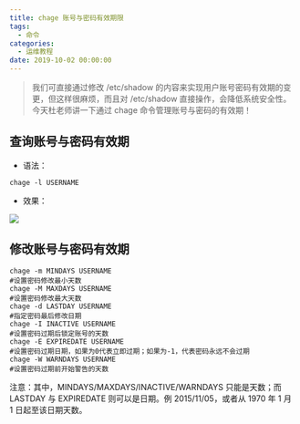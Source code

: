 ```yaml
---
title: chage 账号与密码有效期限
tags:
  - 命令
categories:
  - 运维教程
date: 2019-10-02 00:00:00
---
```


> 我们可直接通过修改 /etc/shadow 的内容来实现用户账号密码有效期的变更，但这样很麻烦，而且对 /etc/shadow 直接操作，会降低系统安全性。今天杜老师讲一下通过 chage 命令管理账号与密码的有效期！

<!-- more -->

## 查询账号与密码有效期

* 语法：

```
chage -l USERNAME
```

* 效果：

![](https://cdn.dusays.com/2019/10/85-1.jpg)

## 修改账号与密码有效期

```
chage -m MINDAYS USERNAME
#设置密码修改最小天数
chage -M MAXDAYS USERNAME
#设置密码修改最大天数
chage -d LASTDAY USERNAME
#指定密码最后修改日期
chage -I INACTIVE USERNAME
#设置密码过期后锁定账号的天数
chage -E EXPIREDATE USERNAME
#设置密码过期日期，如果为0代表立即过期；如果为-1，代表密码永远不会过期
chage -W WARNDAYS USERNAME
#设置密码过期前开始警告的天数
```

注意：其中，MINDAYS/MAXDAYS/INACTIVE/WARNDAYS 只能是天数；而 LASTDAY 与 EXPIREDATE 则可以是日期。例 2015/11/05，或者从 1970 年 1 月 1 日起至该日期天数。